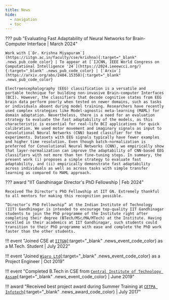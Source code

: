 ```yaml
---
title: News
hide:
  - navigation
  - toc
---
```


<div class="custom_admonition" markdown>

??? pub "Evaluating Fast Adaptability of Neural Networks for Brain-Computer Interface | March 2024"

    Work with [`Dr. Krishna Miyapuram`](https://iitgn.ac.in/faculty/cse/krishna){:target="_blank" .news_pub_code_color} | To appear at [`IJCNN, IEEE World Congress on Computational Intelligence '24`](https://2024.ieeewcci.org/){:target="_blank" .news_pub_code_color} | [`Arxiv`](https://arxiv.org/abs/2404.15350){:target="_blank" .news_pub_code_color}

    Electroencephalography (EEG) classification is a versatile and portable technique for building non-invasive Brain-computer Interfaces (BCI). However, the classifiers that decode cognitive states from EEG brain data perform poorly when tested on newer domains, such as tasks or individuals absent during model training. Researchers have recently used complex strategies like Model-agnostic meta-learning (MAML) for domain adaptation. Nevertheless, there is a need for an evaluation strategy to evaluate the fast adaptability of the models, as this characteristic is essential for real-life BCI applications for quick calibration. We used motor movement and imaginary signals as input to Convolutional Neural Networks (CNN) based classifier for the experiments. Datasets with EEG signals typically have fewer examples and higher time resolution. Even though batch-normalization is preferred for Convolutional Neural Networks (CNN), we empirically show that layer-normalization can improve the adaptability of CNN-based EEG classifiers with not more than ten fine-tuning steps. In summary, the present work (i) proposes a simple strategy to evaluate fast adaptability, and (ii) empirically demonstrate fast adaptability across individuals as well as across tasks with simple transfer learning as compared to MAML approach.

??? award "IIT Gandhinagar Director's PhD Fellowship | Feb 2024"

    Received The Director's PhD Fellowship at IIT GN. Extremely thankful to all mentors for making this recognition possible.

    “Director’s PhD Fellowship” at the Indian Institute of Technology (IIT) Gandhinagar is intended to encourage top-quality IIT Gandhinagar students to join the PhD programme of the Institute right after completing their degree (BTech/MSc/MA/MTech) at the Institute. Having excelled in their academics at IIT Gandhinagar, such students could transition to their PhD programme with ease and complete the PhD work faster than the other students.

!!! event "Joined CSE at [`IITGN`](https://iitgn.ac.in){:target="_blank" .news_event_code_color} as a M.Tech. Student | July 2022"

!!! event "Joined [`Wipro Ltd`](https://wipro.com){:target="_blank" .news_event_code_color} as a Project Engineer | Oct 2019"

!!! event "Completed B.Tech in CSE from [`Central Institute of Technology Assam`](https://cit.ac.in){:target="_blank" .news_event_code_color} | June 2019"

!!! award "Received best project award during Summer Training at [`CETPA Infotech`](https://www.cetpainfotech.com/){:target="_blank" .news_award_code_color} | July 2017"

</div>
